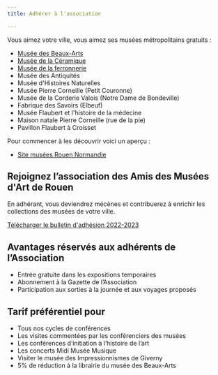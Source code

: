 ```yaml
---
title: Adhérer à l'association

---
```

Vous aimez votre ville, vous aimez ses musées métropolitains gratuits :

* [Musée des Beaux-Arts](http://mbarouen.fr/fr)
* [Musée de la Céramique](http://museedelaceramique.fr/fr)
* [Musée de la ferronnerie](http://museelesecqdestournelles.fr/fr)
* Musée des Antiquités
* Musée d'Histoires Naturelles
* Musée Pierre Corneille (Petit Couronne)
* Musée de la Corderie Valois (Notre Dame de Bondeville)
* Fabrique des Savoirs (Elbeuf)
* Musée Flaubert et l'histoire de la médecine
* Maison natale Pierre Corneille (rue de la pie)
* Pavillon Flaubert à Croisset

Pour commencer à les découvrir voici un aperçu :

* [Site musées Rouen Normandie](http://musees-rouen-normandie.fr/fr)

## Rejoignez l’association des Amis des Musées d'Art de Rouen

En adhérant, vous deviendrez mécènes et contribuerez à enrichir les collections des musées de votre ville.

[Télécharger le bulletin d'adhésion 2022-2023](/fichiers/brochure-2022-2023.pdf)

## Avantages réservés aux adhérents de l’Association

* Entrée gratuite dans les expositions temporaires
* Abonnement à la Gazette de l’Association
* Participation aux sorties à la journée et aux voyages proposés

## Tarif préférentiel pour

* Tous nos cycles de conférences
* Les visites commentées par les conférenciers des musées
* Les conférences d’initiation à l’histoire de l’art
* Les concerts Midi Musée Musique
* Visiter le musée des Impressionnismes de Giverny
* 5% de réduction à la librairie du musée des Beaux-Arts